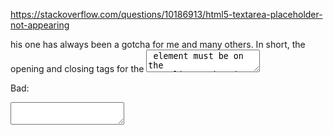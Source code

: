https://stackoverflow.com/questions/10186913/html5-textarea-placeholder-not-appearing

his one has always been a gotcha for me and many others. In short, the opening and closing tags for the <textarea> element must be on the same line, otherwise a newline character occupies it. The placeholder will therefore not be displayed since the input area contains content (a newline character is, technically, valid content).

Good:

<textarea></textarea>
Bad:

<textarea>
</textarea>


